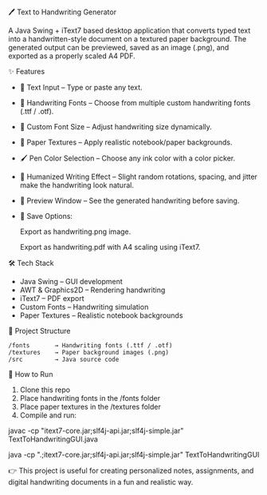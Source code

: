 🖊️ Text to Handwriting Generator

A Java Swing + iText7 based desktop application that converts typed text into a handwritten-style document on a textured paper background.
The generated output can be previewed, saved as an image (.png), and exported as a properly scaled A4 PDF.

✨ Features
* 📝 Text Input – Type or paste any text.
* 🎨 Handwriting Fonts – Choose from multiple custom handwriting fonts (.ttf / .otf).
* 📏 Custom Font Size – Adjust handwriting size dynamically.
* 📄 Paper Textures – Apply realistic notebook/paper backgrounds.
* 🖌️ Pen Color Selection – Choose any ink color with a color picker.
* 🤖 Humanized Writing Effect – Slight random rotations, spacing, and jitter make the handwriting look natural.
* 👀 Preview Window – See the generated handwriting before saving.
* 💾 Save Options:
  
   Export as handwriting.png image.

   Export as handwriting.pdf with A4 scaling using iText7.

🛠️ Tech Stack
* Java Swing – GUI development
* AWT & Graphics2D – Rendering handwriting
* iText7 – PDF export
* Custom Fonts – Handwriting simulation
* Paper Textures – Realistic notebook backgrounds 

📂 Project Structure

    /fonts       → Handwriting fonts (.ttf / .otf)
    /textures    → Paper background images (.png)
    /src         → Java source code

🚀 How to Run
1. Clone this repo
2. Place handwriting fonts in the /fonts folder
3. Place paper textures in the /textures folder
4. Compile and run:

javac -cp "itext7-core.jar;slf4j-api.jar;slf4j-simple.jar" TextToHandwritingGUI.java

java -cp ".;itext7-core.jar;slf4j-api.jar;slf4j-simple.jar" TextToHandwritingGUI



👉 This project is useful for creating personalized notes, assignments, and digital handwriting documents in a fun and realistic way.
